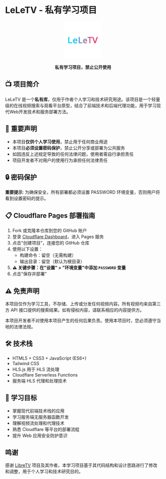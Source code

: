 # LeLeTV - 私有学习项目

<div align="center">
  <img src="image/logo.png" alt="LeLeTV Logo" width="120">
  <br>
  <p><strong>私有学习项目，禁止公开使用</strong></p>
</div>

## 📺 项目简介

LeLeTV 是一个**私有库**，仅用于作者个人学习和技术研究用途。该项目是一个轻量级的在线视频搜索与观看平台原型，结合了前端技术和后端代理功能，用于学习现代Web开发技术和服务部署方法。

## 🚨 重要声明

- 本项目**仅供个人学习使用**，禁止用于任何商业用途
- 本项目**必须设置密码保护**，禁止公开分享或部署为公共服务
- 如因违反上述规定导致的任何法律问题，使用者需自行承担责任
- 项目开发者不对用户的使用行为承担任何法律责任

## 🔒 密码保护

**重要提示**: 为确保安全，所有部署都必须设置 PASSWORD 环境变量，否则用户将看到设置密码的提示。

## 📋 Cloudflare Pages 部署指南

1. Fork 或克隆本仓库到您的 GitHub 账户
2. 登录 [Cloudflare Dashboard](https://dash.cloudflare.com/)，进入 Pages 服务
3. 点击"创建项目"，连接您的 GitHub 仓库
4. 使用以下设置：
   - 构建命令：留空（无需构建）
   - 输出目录：留空（默认为根目录）
5. **⚠️ 关键步骤：在"设置" > "环境变量"中添加 `PASSWORD` 变量**
6. 点击"保存并部署"

## ⚠️ 免责声明

本项目仅作为学习工具，不存储、上传或分发任何视频内容。所有视频均来自第三方 API 接口提供的搜索结果。如有侵权内容，请联系相应的内容提供方。

本项目开发者不对使用本项目产生的任何后果负责。使用本项目时，您必须遵守当地的法律法规。

## 🛠️ 技术栈

- HTML5 + CSS3 + JavaScript (ES6+)
- Tailwind CSS
- HLS.js 用于 HLS 流处理
- Cloudflare Serverless Functions
- 服务端 HLS 代理和处理技术

## 📝 学习目标

- 掌握现代前端技术栈的应用
- 学习服务端无服务器函数开发
- 理解视频流处理和代理技术
- 熟悉 Cloudflare 等平台的部署流程
- 提升 Web 应用安全防护意识

## 鸣谢

感谢 [LibreTV](https://github.com/LibreSpark/LibreTV) 项目及其作者，本学习项目基于其代码结构和设计思路进行了修改和调整，用于个人学习和技术研究目的。